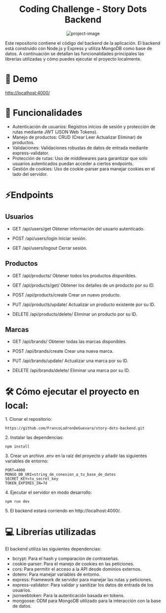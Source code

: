 <h1 align="center" id="title">Coding Challenge - Story Dots Backend</h1>

<p align="center"><img src="https://socialify.git.ci/FrancoLadronDeGuevara/story-dots-backend/image?description=1&amp;descriptionEditable=&amp;font=Inter&amp;name=1&amp;owner=1&amp;theme=Light" alt="project-image"></p>

<p id="description">Este repositorio contiene el código del backend de la aplicación. El backend está construido con Node.js y Express y utiliza MongoDB como base de datos. A continuación se detallan las funcionalidades principales las librerías utilizadas y cómo puedes ejecutar el proyecto localmente.</p>

# 🚀 Demo

[http://localhost:4000/](http://localhost:4000/)
  
# 🧐 Funcionalidades

*   Autenticación de usuarios: Registros inicios de sesión y protección de rutas mediante JWT (JSON Web Tokens).
*   Manejo de productos: CRUD (Crear Leer Actualizar Eliminar) de productos.
*   Validaciones: Validaciones robustas de datos de entrada mediante express-validator.
*   Protección de rutas: Uso de middlewares para garantizar que solo usuarios autenticados puedan acceder a ciertos endpoints.
*   Gestión de cookies: Uso de cookie-parser para manejar cookies en el lado del servidor.

# ⚡Endpoints

## Usuarios
* GET /api/users/get
Obtener información del usuario autenticado.


* POST /api/users/login
Iniciar sesión.


* GET /api/users/logout
Cerrar sesión.

## Productos

* GET /api/products/
Obtener todos los productos disponibles.

* GET /api/products/get/
Obtener los detalles de un producto por su ID.

* POST /api/products/create
Crear un nuevo producto.

* PUT /api/products/update/
Actualizar un producto existente por su ID.

* DELETE /api/products/delete/
Eliminar un producto por su ID.

## Marcas

* GET /api/brands/
Obtener todas las marcas disponibles.

* POST /api/brands/create
Crear una nueva marca.

* PUT /api/brands/update/
Actualizar una marca por su ID.

* DELETE /api/brands/delete/
Eliminar una marca por su ID.


# 🛠️ Cómo ejecutar el proyecto en local:

<p>1. Clonar el repositorio:</p>

```
https://github.com/FrancoLadronDeGuevara/story-dots-backend.git
```

<p>2. Instalar las dependencias:</p>

```
npm install
```

<p>3. Crear un archivo .env en la raíz del proyecto y añadir las siguientes variables de entorno:</p>

```
PORT=4000 
MONGO_DB_URI=string_de_conexion_a_tu_base_de_datos
SECRET_KEY=tu_secret_key
TOKEN_EXPIRES_IN=7d
```

<p>4. Ejecutar el servidor en modo desarrollo:</p>

```
npm run dev
```

<p>5. El backend estará corriendo en http://localhost:4000/.</p>
  
# 💻 Librerías utilizadas

El backend utiliza las siguientes dependencias:

*   bcrypt: Para el hash y comparación de contraseñas.
*   cookie-parser: Para el manejo de cookies en las peticiones.
*   cors: Para permitir el acceso a la API desde dominios externos.
*   dotenv: Para manejar variables de entorno.
*   express: Framework de servidor para manejar las rutas y peticiones.
*   express-validator: Para validar y sanitizar los datos de entrada de los usuarios.
*   jsonwebtoken: Para la autenticación basada en tokens.
*   mongoose: ODM para MongoDB utilizado para la interacción con la base de datos.